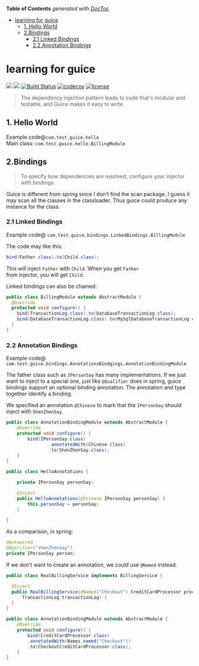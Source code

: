 <!-- START doctoc generated TOC please keep comment here to allow auto update -->
<!-- DON'T EDIT THIS SECTION, INSTEAD RE-RUN doctoc TO UPDATE -->
**Table of Contents**  *generated with [DocToc](https://github.com/thlorenz/doctoc)*

- [learning for guice](#learning-for-guice)
  - [1. Hello World](#1-hello-world)
  - [2.Bindings](#2bindings)
    - [2.1 Linked Bindings](#21-linked-bindings)
    - [2.2 Annotation Bindings](#22-annotation-bindings)

<!-- END doctoc generated TOC please keep comment here to allow auto update -->

learning for guice
===
[![](https://img.shields.io/badge/guice-4.1.0-green.svg?style=flat)](https://github.com/google/guice)
![](https://img.shields.io/badge/java-1.8-orange.svg)
[![Build Status](https://travis-ci.org/winsnow/l4guice.svg?branch=master)](https://travis-ci.org/winsnow/l4guice)
[![codecov](https://codecov.io/gh/winsnow/l4guice/branch/master/graph/badge.svg)](https://codecov.io/gh/winsnow/l4guice)
[![license](https://img.shields.io/github/license/mashape/apistatus.svg)](https://github.com/winsnow/l4guice/blob/master/LICENSE)

>The dependency injection pattern leads to code that's modular and
 testable, and Guice makes it easy to write.


## 1. Hello World
Example code@`com.test.guice.hello`   
Main class: `com.test.guice.hello.BillingModule`



## 2.Bindings
>To specify how dependencies are resolved, configure your injector with bindings.

Guice is different from spring since I don't find the scan package. I guess it may scan 
all the classes in the classloader. Thus guice could produce any instance for the class.

### 2.1 Linked Bindings
Example code@ `com.test.guice.bindings.LinkedBindings.BillingModule`   

The code may like this:  
```java
bind(Father.class).to(Child.class);
```
This will inject `Father` with `Child`. When you get `Father`  
from injector, you will get `Child`.

Linked bindings can also be chained:  
```java
public class BillingModule extends AbstractModule {
  @Override 
  protected void configure() {
    bind(TransactionLog.class).to(DatabaseTransactionLog.class);
    bind(DatabaseTransactionLog.class).to(MySqlDatabaseTransactionLog.class);
  }
}
```

### 2.2 Annotation Bindings
Example code@ `com.test.guice.bindings.AnnotationsBindgings.AnnotationBindingModule`   

The father class such as `IPersonSay` has many implementations. 
If we just want to inject to a special one, just like `@Qualifier` 
does in spring, guice bindings support an optional binding 
annotation. The annotation and type together identify a 
binding.

We specified an annotation `@Chinese` to mark that the 
`IPersonSay` should inject with `ShenZhenSay`.
```java
public class AnnotationBindingModule extends AbstractModule {
    @Override
    protected void configure() {
        bind(IPersonSay.class)
                .annotatedWith(Chinese.class)
                .to(ShenZhenSay.class);
    }
}
```
```java
public class HelloAnnotations {

    private IPersonSay personSay;

    @Inject
    public HelloAnnotations(@Chinese IPersonSay personSay) {
        this.personSay = personSay;
    }

}
```
As a comparison, in spring:
```java
@Autowired
@Qualifier("shenZhenSay")
private IPersonSay person;
```

If we don't want to create an annotation, we could use `@Named` instead.
```java
public class RealBillingService implements BillingService {

  @Inject
  public RealBillingService(@Named("Checkout") CreditCardProcessor processor,
      TransactionLog transactionLog) {
  }
}
```
```java
public class AnnotationBindingModule extends AbstractModule {
    @Override
    protected void configure() {
        bind(CreditCardProcessor.class)
        .annotatedWith(Names.named("Checkout"))
        .to(CheckoutCreditCardProcessor.class);
    }
}
```